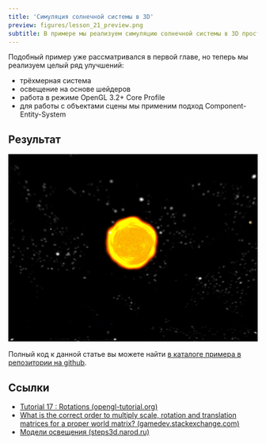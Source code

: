 ```yaml
---
title: 'Симуляция солнечной системы в 3D'
preview: figures/lesson_21_preview.png
subtitle: В примере мы реализуем симуляцию солнечной системы в 3D пространстве с использованием GLSL и Component-Entity-System
---
```


Подобный пример уже рассматривался в первой главе, но теперь мы реализуем целый ряд улучшений:

- трёхмерная система
- освещение на основе шейдеров
- работа в режиме OpenGL 3.2+ Core Profile
- для работы с объектами сцены мы применим подход Component-Entity-System

## Результат

![Скриншот](figures/lesson_21_preview.png)

Полный код к данной статье вы можете найти [в каталоге примера в репозитории на github](https://github.com/PS-Group/cg_course_examples/tree/master/lesson_19).

## Ссылки

- [Tutorial 17 : Rotations (opengl-tutorial.org)](http://www.opengl-tutorial.org/intermediate-tutorials/tutorial-17-quaternions/)
- [What is the correct order to multiply scale, rotation and translation matrices for a proper world matrix? (gamedev.stackexchange.com)](http://gamedev.stackexchange.com/questions/16719/)
- [Модели освещения (steps3d.narod.ru)](http://steps3d.narod.ru/tutorials/lighting-tutorial.html)
